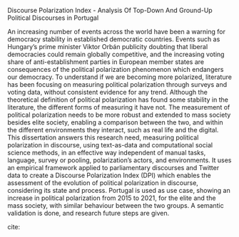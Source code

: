 

Discourse Polarization Index - Analysis Of Top-Down And Ground-Up Political Discourses in Portugal


An increasing number of events across the world have been a warning for democracy stability in 
established democratic countries. Events such as Hungary’s prime minister Viktor Orbán publicity 
doubting that liberal democracies could remain globally competitive, and the increasing voting share of 
anti-establishment parties in European member states are consequences of the political polarization 
phenomenon which endangers our democracy. To understand if we are becoming more polarized, 
literature has been focusing on measuring political polarization through surveys and voting data,
without consistent evidence for any trend. Although the theoretical definition of political polarization
has found some stability in the literature, the different forms of measuring it have not. The measurement 
of political polarization needs to be more robust and extended to mass society besides elite society, 
enabling a comparison between the two, and within the different environments they interact, such as 
real life and the digital. This dissertation answers this research need, measuring political polarization in
discourse, using text-as-data and computational social science methods, in an effective way independent 
of manual tasks, language, survey or pooling, polarization’s actors, and environments. It uses an 
empirical framework applied to parliamentary discourses and Twitter data to create a Discourse 
Polarization Index (DPI) which enables the assessment of the evolution of political polarization in 
discourse, considering its state and process. Portugal is used as use case, showing an increase in political 
polarization from 2015 to 2021, for the elite and the mass society, with similar behaviour between the 
two groups. A semantic validation is done, and research future steps are given. 

cite: 
